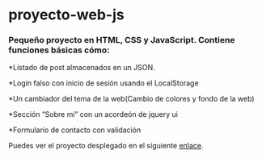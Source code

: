 # proyecto-web-js

### Pequeño proyecto en HTML, CSS y JavaScript. Contiene funciones básicas cómo:


  *Listado de post almacenados en un JSON.

  *Login falso con inicio de sesión usando el LocalStorage

  *Un cambiador del tema de la web(Cambio de colores y fondo de la web)

  *Sección “Sobre mi” con un acordeón de jquery ui

  *Formulario de contacto con validación
  
  
Puedes ver el proyecto desplegado en el siguiente [enlace](https://scarrasco85.github.io/proyecto-web-js/index.html).